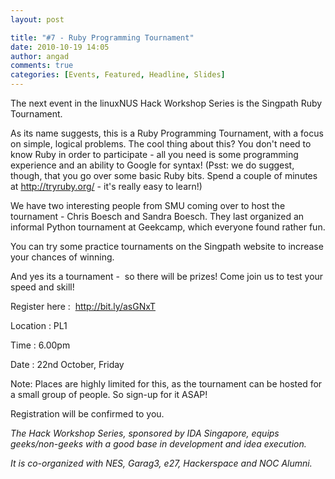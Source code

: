 ```yaml
---
layout: post

title: "#7 - Ruby Programming Tournament"
date: 2010-10-19 14:05
author: angad
comments: true
categories: [Events, Featured, Headline, Slides]
---
```

<div id="_mcePaste" style="position: absolute; left: -10000px; top: 0px; width: 1px; height: 1px; overflow-x: hidden; overflow-y: hidden;">The next event in the linuxNUS Hack Workshop Series is the Singpath Ruby Tournament.</div>
<div id="_mcePaste" style="position: absolute; left: -10000px; top: 0px; width: 1px; height: 1px; overflow-x: hidden; overflow-y: hidden;">As its name suggests, this is a Ruby Programming Tournament, with a focus on simple, logical problems. The cool thing about this? You don't need to know Ruby in order to participate - all you need is some programming experience and an ability to Google for syntax! (Psst: we do suggest, though, that you go over some basic Ruby bits. Spend a couple of minutes at http://tryruby.org/ - it's really easy to learn!)</div>
<div id="_mcePaste" style="position: absolute; left: -10000px; top: 0px; width: 1px; height: 1px; overflow-x: hidden; overflow-y: hidden;">We have two interesting people from SMU coming over to host the tournament - Chris Boesch and Sandra Boesch. They last organized an informal Python tournament at Geekcamp, which everyone found rather fun.</div>
<div id="_mcePaste" style="position: absolute; left: -10000px; top: 0px; width: 1px; height: 1px; overflow-x: hidden; overflow-y: hidden;">You can try some practice tournaments on the Singpath website to increase your chances of winning.</div>
<div id="_mcePaste" style="position: absolute; left: -10000px; top: 0px; width: 1px; height: 1px; overflow-x: hidden; overflow-y: hidden;">And yes its a tournament -  so there will be prizes! Come join us to test your speed and skill!</div>
<div id="_mcePaste" style="position: absolute; left: -10000px; top: 0px; width: 1px; height: 1px; overflow-x: hidden; overflow-y: hidden;">Register here :  http://bit.ly/asGNxT</div>
<div id="_mcePaste" style="position: absolute; left: -10000px; top: 0px; width: 1px; height: 1px; overflow-x: hidden; overflow-y: hidden;">Location : Will be confirmed to those who register.</div>
<div id="_mcePaste" style="position: absolute; left: -10000px; top: 0px; width: 1px; height: 1px; overflow-x: hidden; overflow-y: hidden;">Time : 6.00pm</div>
<div id="_mcePaste" style="position: absolute; left: -10000px; top: 0px; width: 1px; height: 1px; overflow-x: hidden; overflow-y: hidden;">Date : 22nd October, Friday</div>
<div id="_mcePaste" style="position: absolute; left: -10000px; top: 0px; width: 1px; height: 1px; overflow-x: hidden; overflow-y: hidden;">Note: Places are highly limited for this, as the tournament can be hosted for a small group of people. So sign-up for it ASAP!</div>
<div id="_mcePaste" style="position: absolute; left: -10000px; top: 0px; width: 1px; height: 1px; overflow-x: hidden; overflow-y: hidden;">Registration will be confirmed to you.</div>
The next event in the linuxNUS Hack Workshop Series is the Singpath Ruby Tournament.

As its name suggests, this is a Ruby Programming Tournament, with a focus on simple, logical problems. The cool thing about this? You don't need to know Ruby in order to participate - all you need is some programming experience and an ability to Google for syntax! (Psst: we do suggest, though, that you go over some basic Ruby bits. Spend a couple of minutes at http://tryruby.org/ - it's really easy to learn!)

We have two interesting people from SMU coming over to host the tournament - Chris Boesch and Sandra Boesch. They last organized an informal Python tournament at Geekcamp, which everyone found rather fun.

You can try some practice tournaments on the Singpath website to increase your chances of winning.

And yes its a tournament -  so there will be prizes! Come join us to test your speed and skill!

Register here :  <a href="http://bit.ly/asGNxT">http://bit.ly/asGNxT</a>

Location : PL1

Time : 6.00pm

Date : 22nd October, Friday

Note: Places are highly limited for this, as the tournament can be hosted for a small group of people. So sign-up for it ASAP!

Registration will be confirmed to you.

<em>The Hack Workshop Series, sponsored by IDA Singapore, equips geeks/non-geeks with a good base in development and idea execution.

It is co-organized with NES, Garag3, e27, Hackerspace and NOC Alumni.</em>
